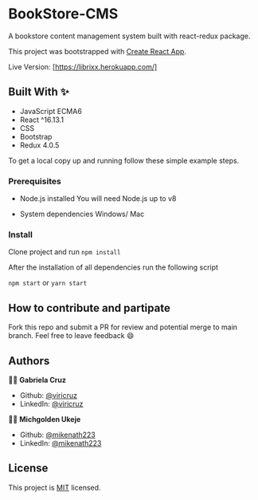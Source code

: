 # BookStore-CMS
A bookstore content management system built with react-redux package.


This project was bootstrapped with [Create React App](https://github.com/facebook/create-react-app).

Live Version: [https://librixx.herokuapp.com/]

## Built With ✨

- JavaScript ECMA6
- React ^16.13.1
- CSS
- Bootstrap
- Redux 4.0.5

To get a local copy up and running follow these simple example steps.

### Prerequisites
* Node.js installed
You will need Node.js up to v8

* System dependencies
Windows/ Mac


### Install
Clone project and run
`npm install`

After the installation of all dependencies run the following script

`npm start` or `yarn start`


## How to contribute and partipate
Fork this repo and submit a PR for review and potential merge to main branch. Feel free to leave feedback :smile:


## Authors

👨‍💻 **Gabriela Cruz**

- Github: [@viricruz](https://github.com/viricruz)
- LinkedIn: [@viricruz](https://www.linkedin.com/in/viricruz/)

👨‍💻 **Michgolden Ukeje**

- Github: [@mikenath223](https://github.com/mikenath223)
- LinkedIn: [@mikenath223](https://www.linkedin.com/in/michgoldenukeje/)


## License

This project is [MIT](LICENSE) licensed.
